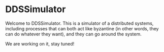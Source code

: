 # DDSSimulator
Welcome to DDSSimulator.
This is a simulator of a distributed systems, including processes that can both act like byzantine (in other words, they can do whatever they want), and they can go around the system.

We are working on it, stay tuned!
